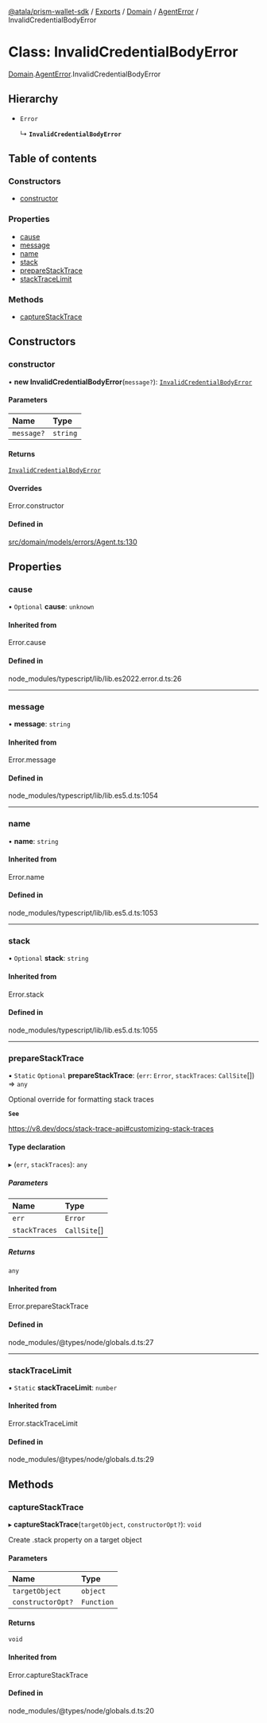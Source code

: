 [@atala/prism-wallet-sdk](../README.md) / [Exports](../modules.md) / [Domain](../modules/Domain.md) / [AgentError](../modules/Domain.AgentError.md) / InvalidCredentialBodyError

# Class: InvalidCredentialBodyError

[Domain](../modules/Domain.md).[AgentError](../modules/Domain.AgentError.md).InvalidCredentialBodyError

## Hierarchy

- `Error`

  ↳ **`InvalidCredentialBodyError`**

## Table of contents

### Constructors

- [constructor](Domain.AgentError.InvalidCredentialBodyError.md#constructor)

### Properties

- [cause](Domain.AgentError.InvalidCredentialBodyError.md#cause)
- [message](Domain.AgentError.InvalidCredentialBodyError.md#message)
- [name](Domain.AgentError.InvalidCredentialBodyError.md#name)
- [stack](Domain.AgentError.InvalidCredentialBodyError.md#stack)
- [prepareStackTrace](Domain.AgentError.InvalidCredentialBodyError.md#preparestacktrace)
- [stackTraceLimit](Domain.AgentError.InvalidCredentialBodyError.md#stacktracelimit)

### Methods

- [captureStackTrace](Domain.AgentError.InvalidCredentialBodyError.md#capturestacktrace)

## Constructors

### constructor

• **new InvalidCredentialBodyError**(`message?`): [`InvalidCredentialBodyError`](Domain.AgentError.InvalidCredentialBodyError.md)

#### Parameters

| Name | Type |
| :------ | :------ |
| `message?` | `string` |

#### Returns

[`InvalidCredentialBodyError`](Domain.AgentError.InvalidCredentialBodyError.md)

#### Overrides

Error.constructor

#### Defined in

[src/domain/models/errors/Agent.ts:130](https://github.com/hyperledger/identus-edge-agent-sdk-ts/blob/2cdbf1ede368164be3dd56f3e362e76e94d48b48/src/domain/models/errors/Agent.ts#L130)

## Properties

### cause

• `Optional` **cause**: `unknown`

#### Inherited from

Error.cause

#### Defined in

node_modules/typescript/lib/lib.es2022.error.d.ts:26

___

### message

• **message**: `string`

#### Inherited from

Error.message

#### Defined in

node_modules/typescript/lib/lib.es5.d.ts:1054

___

### name

• **name**: `string`

#### Inherited from

Error.name

#### Defined in

node_modules/typescript/lib/lib.es5.d.ts:1053

___

### stack

• `Optional` **stack**: `string`

#### Inherited from

Error.stack

#### Defined in

node_modules/typescript/lib/lib.es5.d.ts:1055

___

### prepareStackTrace

▪ `Static` `Optional` **prepareStackTrace**: (`err`: `Error`, `stackTraces`: `CallSite`[]) => `any`

Optional override for formatting stack traces

**`See`**

https://v8.dev/docs/stack-trace-api#customizing-stack-traces

#### Type declaration

▸ (`err`, `stackTraces`): `any`

##### Parameters

| Name | Type |
| :------ | :------ |
| `err` | `Error` |
| `stackTraces` | `CallSite`[] |

##### Returns

`any`

#### Inherited from

Error.prepareStackTrace

#### Defined in

node_modules/@types/node/globals.d.ts:27

___

### stackTraceLimit

▪ `Static` **stackTraceLimit**: `number`

#### Inherited from

Error.stackTraceLimit

#### Defined in

node_modules/@types/node/globals.d.ts:29

## Methods

### captureStackTrace

▸ **captureStackTrace**(`targetObject`, `constructorOpt?`): `void`

Create .stack property on a target object

#### Parameters

| Name | Type |
| :------ | :------ |
| `targetObject` | `object` |
| `constructorOpt?` | `Function` |

#### Returns

`void`

#### Inherited from

Error.captureStackTrace

#### Defined in

node_modules/@types/node/globals.d.ts:20
